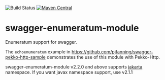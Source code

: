 ![Build Status](https://github.com/swagger-akka-http/swagger-enumeratum-module/actions/workflows/ci.yml/badge.svg)
[![Maven Central](https://maven-badges.herokuapp.com/maven-central/com.github.swagger-akka-http/swagger-enumeratum-module_2.13/badge.svg?style=plastic)](https://maven-badges.herokuapp.com/maven-central/com.github.swagger-akka-http/swagger-enumeratum-module_2.13)

# swagger-enumeratum-module
Enumeratum support for swagger.

The `echoenumeratum` example in https://github.com/pjfanning/swagger-pekko-http-sample demonstrates the use of this module with Pekko-Http.

swagger-enumeratum-module v2.2.0 and above supports [jakarta](https://github.com/swagger-api/swagger-core/wiki/Swagger-2.X---Getting-started) namespace. If you want javax namespace support, use v2.1.1
